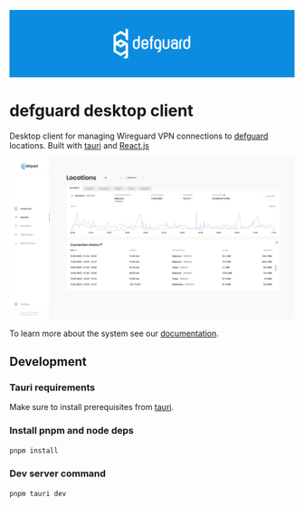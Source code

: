  <p align="center">
    <img src="docs/header.png" alt="defguard">
 </p>

# defguard desktop client

Desktop client for managing Wireguard VPN connections to [defguard](https://github.com/DefGuard/defguard) locations. Built with [tauri](https://tauri.app/) and [React.js](https://react.dev/)

![defguard desktop client](https://github.com/DefGuard/docs/blob/docs/releases/0.8/Defguard-Desktop-Client.png?raw=true)


To learn more about the system see our [documentation](https://defguard.gitbook.io).

## Development

### Tauri requirements

Make sure to install prerequisites from [tauri](https://tauri.app/v1/guides/getting-started/prerequisites/).

### Install pnpm and node deps

```bash
pnpm install
```

### Dev server command

```bash
pnpm tauri dev
```
